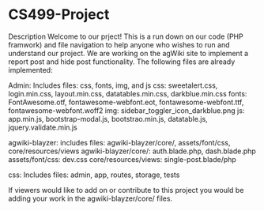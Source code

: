 # CS499-Project
Description 
Welcome to our prject! This is a run down on our code (PHP framwork) and file navigation to help anyone who wishes to run and understand our project. 
We are working on the agWiki site to implement a report post and hide post functionality. The following files are already implemented: 

Admin: 
Includes files: css, fonts, img, and js 
css: sweetalert.css, login.min.css, layout.min.css, datatables.min.css, darkblue.min.css
fonts: FontAwesome.otf, fontawesome-webfont.eot, fontawesome-webfont.ttf, fontawesome-webfont.woff2
img: sidebar_toggler_icon_darkblue.png
js: app.min.js, bootstrap-modal.js, bootstrao.min.js, datatable.js, jquery.validate.min.js

agwiki-blayzer: 
includes files: agwiki-blayzer/core/, assets/font/css, core/resources/views
agwiki-blayzer/core/: auth.blade.php, dash.blade.php
assets/font/css: dev.css
core/resources/views: single-post.blade/php

css: 
Includes files: admin, app, routes, storage, tests 

If viewers would like to add on or contribute to this project you would be adding your work in the agwiki-blayzer/core/ files.  
